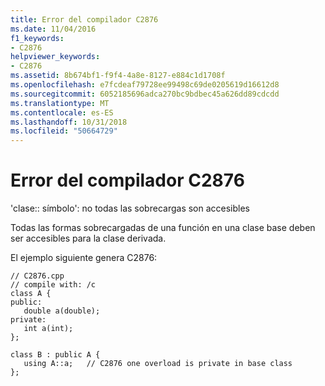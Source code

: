```yaml
---
title: Error del compilador C2876
ms.date: 11/04/2016
f1_keywords:
- C2876
helpviewer_keywords:
- C2876
ms.assetid: 8b674bf1-f9f4-4a8e-8127-e884c1d1708f
ms.openlocfilehash: e7fcdeaf79728ee99498c69de0205619d16612d8
ms.sourcegitcommit: 6052185696adca270bc9bdbec45a626dd89cdcdd
ms.translationtype: MT
ms.contentlocale: es-ES
ms.lasthandoff: 10/31/2018
ms.locfileid: "50664729"
---
```

# <a name="compiler-error-c2876"></a>Error del compilador C2876

'clase:: símbolo': no todas las sobrecargas son accesibles

Todas las formas sobrecargadas de una función en una clase base deben ser accesibles para la clase derivada.

El ejemplo siguiente genera C2876:

```
// C2876.cpp
// compile with: /c
class A {
public:
   double a(double);
private:
   int a(int);
};

class B : public A {
   using A::a;   // C2876 one overload is private in base class
};
```